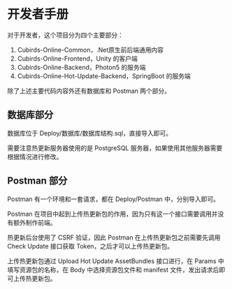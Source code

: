 # 开发者手册

对于开发者，这个项目分为四个主要部分：
1. Cubirds-Online-Common，.Net原生前后端通用内容
2. Cubirds-Online-Frontend，Unity 的客户端
3. Cubirds-Online-Backend，Photon5 的服务端
4. Cubirds-Online-Hot-Update-Backend，SpringBoot 的服务端

除了上述主要代码内容外还有数据库和 Postman 两个部分。

## 数据库部分

数据库位于 Deploy/数据库/数据库结构.sql，直接导入即可。

需要注意热更新服务器使用的是 PostgreSQL 服务器，如果使用其他服务器需要根据情况进行修改。

## Postman 部分

Postman 有一个环境和一套请求，都在 Deploy/Postman 中，分别导入即可。

Postman 在项目中起到上传热更新包的作用，因为只有这一个接口需要调用并没有额外制作前端。

热更新后台使用了 CSRF 验证，因此 Postman 在上传热更新包之前需要先调用 Check Update 接口获取 Token，之后才可以上传热更新包。

上传热更新包通过 Upload Hot Update AssetBundles 接口进行，在 Params 中填写资源包的名称，在 Body 中选择资源包文件和 manifest 文件，发出请求后即可上传热更新包。
